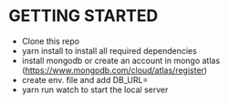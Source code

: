 # GETTING STARTED
- Clone this repo
- yarn install to install all required dependencies
- install mongodb or create an account in mongo atlas (https://www.mongodb.com/cloud/atlas/register)
- create env. file and add DB_URL=<your mongodb url>
- yarn run watch to start the local server
